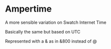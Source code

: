 # Ampertime
A more sensible variation on Swatch Internet Time 

Basically the same but based on UTC

Represented with a & as in &800 instead of @

